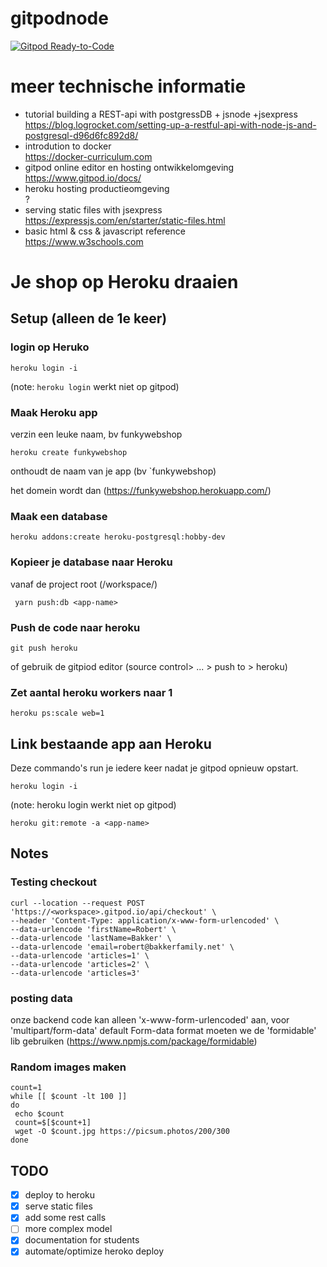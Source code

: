 # gitpodnode

[![Gitpod Ready-to-Code](https://img.shields.io/badge/Gitpod-ready--to--code-blue?logo=gitpod)](https://gitpod.io/#https://github.com/Notalifeform/gitpodnode)

# meer technische informatie
* tutorial building a REST-api with postgressDB + jsnode +jsexpress\
https://blog.logrocket.com/setting-up-a-restful-api-with-node-js-and-postgresql-d96d6fc892d8/
* introdution to docker\
https://docker-curriculum.com
* gitpod online editor en hosting ontwikkelomgeving\
https://www.gitpod.io/docs/
* heroku hosting productieomgeving\
?
* serving static files with jsexpress\
https://expressjs.com/en/starter/static-files.html
* basic html & css & javascript reference\
https://www.w3schools.com


# Je shop op Heroku draaien

## Setup (alleen de 1e keer)

### login op Heruko

```
heroku login -i
```

(note: `heroku login` werkt niet op gitpod) 

### Maak Heroku app

verzin een leuke naam, bv funkywebshop

```
heroku create funkywebshop
```

onthoudt de naam van je app (bv `funkywebshop)

het domein wordt dan (https://funkywebshop.herokuapp.com/)

### Maak een database

```
heroku addons:create heroku-postgresql:hobby-dev
```

### Kopieer je database naar Heroku

vanaf de project root (/workspace/<project-name>)

```
 yarn push:db <app-name>
```

### Push de code naar heroku

```
git push heroku
```

 of gebruik de gitpiod editor (source control> ... > push to > heroku)

### Zet aantal heroku workers naar 1

```
heroku ps:scale web=1
```

## Link bestaande app aan Heroku
Deze commando's run je iedere keer nadat je gitpod opnieuw opstart.

```
heroku login -i
```

(note: heroku login werkt niet op gitpod) 

```
heroku git:remote -a <app-name>
```

## Notes

### Testing checkout

```
curl --location --request POST 'https://<workspace>.gitpod.io/api/checkout' \
--header 'Content-Type: application/x-www-form-urlencoded' \
--data-urlencode 'firstName=Robert' \
--data-urlencode 'lastName=Bakker' \
--data-urlencode 'email=robert@bakkerfamily.net' \
--data-urlencode 'articles=1' \
--data-urlencode 'articles=2' \
--data-urlencode 'articles=3'
```
### posting data 

onze backend code kan alleen 'x-www-form-urlencoded' aan, voor 'multipart/form-data' default Form-data format moeten we de 'formidable' lib gebruiken 
(https://www.npmjs.com/package/formidable)


### Random images maken

```
count=1
while [[ $count -lt 100 ]]
do
 echo $count
 count=$[$count+1]
 wget -O $count.jpg https://picsum.photos/200/300
done
```

## TODO

- [X] deploy to heroku
- [X] serve static files
- [x] add some rest calls
- [ ] more complex model
- [x] documentation for students
- [x] automate/optimize heroko deploy
